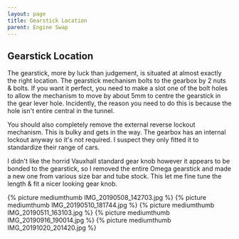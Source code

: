 ```yaml
---
layout: page
title: Gearstick Location
parent: Engine Swap
---
```

## Gearstick Location

The gearstick, more by luck than judgement, is situated at almost exactly the right location. The gearstick mechanism bolts to the gearbox by 2 nuts & bolts. If you want it perfect, you need to make a slot one of the bolt holes to allow the mechanism to move by about 5mm to centre the gearstick in the gear lever hole. Incidently, the reason you need to do this is because the hole isn't entire central in the tunnel. 

You should also completely remove the external reverse lockout mechanism. This is bulky and gets in the way. The gearbox has an internal lockout anyway so it's not required. I suspect they only fitted it to standardize their range of cars.

I didn't like the horrid Vauxhall standard gear knob however it appears to be bonded to the gearstick, so I removed the entire Omega gearstick and made a new one from various size bar and tube stock. This let me fine tune the length & fit a nicer looking gear knob.  

{% picture mediumthumb IMG_20190508_142703.jpg %}
{% picture mediumthumb IMG_20190510_181744.jpg %}
{% picture mediumthumb IMG_20190511_163103.jpg %}
{% picture mediumthumb IMG_20190916_190014.jpg %}
{% picture mediumthumb IMG_20191020_201420.jpg %}
